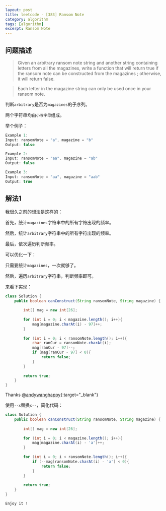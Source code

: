 ```yaml
---
layout: post
title: leetcode - [383] Ransom Note
category: algorithm
tags: [algorithm]
excerpt: Ransom Note
---
```


## 问题描述  

> Given an arbitrary ransom note string and another string containing letters from all the magazines, write a function that will return true if the ransom note can be constructed from the magazines ; otherwise, it will return false.  

> Each letter in the magazine string can only be used once in your ransom note.  

判断`arbitrary`是否为`magazines`的子序列。  

两个字符串均由`小写字母`组成。  


举个例子：  

``` java
Example 1:
Input: ransomNote = "a", magazine = "b"
Output: false

Example 2:
Input: ransomNote = "aa", magazine = "ab"
Output: false

Example 3:
Input: ransomNote = "aa", magazine = "aab"
Output: true
```


## 解法1  

我很久之前的想法是这样的：  

首先，统计`magazines`字符串中的所有字符出现的频率。  

然后，统计`arbitrary`字符串中的所有字符出现的频率。  

最后，依次遍历判断频率。  

可以优化一下：  

只需要统计`magazines`，一次就够了。  

然后，遍历`arbitrary`字符串，判断频率即可。  


来看下实现：  


``` java
class Solution {
    public boolean canConstruct(String ransomNote, String magazine) {
        
        int[] mag = new int[26];
        
        for (int i = 0; i < magazine.length(); i++){
            mag[magazine.charAt(i) - 97]++;
        }
        
        for (int i = 0; i < ransomNote.length(); i++){
            char ranCur = ransomNote.charAt(i);
            mag[ranCur - 97]--;
            if (mag[ranCur - 97] < 0){
                return false;
            }
        }
        
        return true;
    }
}
```


Thanks [@andywanghappy](https://leetcode.com/problems/ransom-note/discuss/85783/Java-O(n)-Solution-Easy-to-understand){:target="_blank"}  


使用`--x`替换`x--`，简化代码：  

``` java
class Solution {
    public boolean canConstruct(String ransomNote, String magazine) {
        
        int[] mag = new int[26];
        
        for (int i = 0; i < magazine.length(); i++){
            mag[magazine.charAt(i) - 'a']++;
        }
        
        for (int i = 0; i < ransomNote.length(); i++){
            if (--mag[ransomNote.charAt(i) - 'a'] < 0){
                return false;
            }
        }
        
        return true;
    }
}
```

`Enjoy it ! `